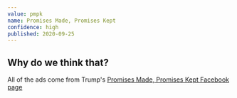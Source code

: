 ```yaml
---
value: pmpk
name: Promises Made, Promises Kept
confidence: high
published: 2020-09-25
---
```


## Why do we think that?

All of the ads come from Trump's
[Promises Made, Promises Kept Facebook page](https://www.facebook.com/TrumpPromises/)
